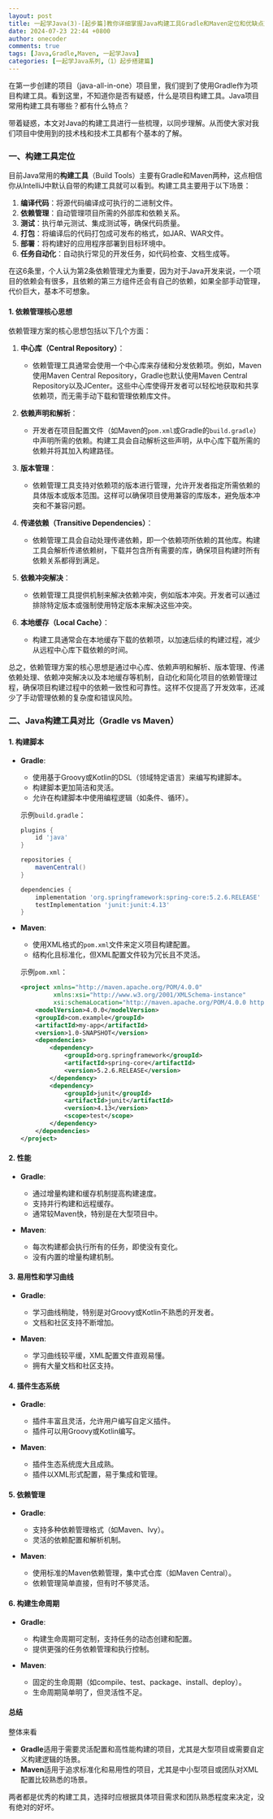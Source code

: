 ```yaml
---
layout: post
title: 一起学Java(3)-[起步篇]教你详细掌握Java构建工具Gradle和Maven定位和优缺点对比
date: 2024-07-23 22:44 +0800
author: onecoder
comments: true
tags: [Java,Gradle,Maven, 一起学Java]
categories: [一起学Java系列,（1）起步搭建篇]
---
```

在第一步创建的项目（java-all-in-one）项目里，我们提到了使用Gradle作为项目构建工具。看到这里，不知道你是否有疑惑，什么是项目构建工具。Java项目常用构建工具有哪些？都有什么特点？

带着疑惑，本文对Java的构建工具进行一些梳理，以同步理解。从而使大家对我们项目中使用到的技术栈和技术工具都有个基本的了解。

<!--more-->

### 一、构建工具定位

目前Java常用的**构建工具**（Build Tools）主要有Gradle和Maven两种，这点相信你从IntelliJ中默认自带的构建工具就可以看到。构建工具主要用于以下场景：

1. **编译代码**：将源代码编译成可执行的二进制文件。
2. **依赖管理**：自动管理项目所需的外部库和依赖关系。
3. **测试**：执行单元测试、集成测试等，确保代码质量。
4. **打包**：将编译后的代码打包成可发布的格式，如JAR、WAR文件。
5. **部署**：将构建好的应用程序部署到目标环境中。
6. **任务自动化**：自动执行常见的开发任务，如代码检查、文档生成等。

在这6条里，个人认为第2条依赖管理尤为重要，因为对于Java开发来说，一个项目的依赖会有很多，且依赖的第三方组件还会有自己的依赖，如果全部手动管理，代价巨大，基本不可想象。

#### 1. 依赖管理核心思想

依赖管理方案的核心思想包括以下几个方面：

1. **中心库（Central Repository）**：
    - 依赖管理工具通常会使用一个中心库来存储和分发依赖项。例如，Maven使用Maven Central Repository，Gradle也默认使用Maven Central Repository以及JCenter。这些中心库使得开发者可以轻松地获取和共享依赖项，而无需手动下载和管理依赖库文件。

2. **依赖声明和解析**：
    - 开发者在项目配置文件（如Maven的`pom.xml`或Gradle的`build.gradle`）中声明所需的依赖。构建工具会自动解析这些声明，从中心库下载所需的依赖并将其加入构建路径。

3. **版本管理**：
    - 依赖管理工具支持对依赖项的版本进行管理，允许开发者指定所需依赖的具体版本或版本范围。这样可以确保项目使用兼容的库版本，避免版本冲突和不兼容问题。

4. **传递依赖（Transitive Dependencies）**：
    - 依赖管理工具会自动处理传递依赖，即一个依赖项所依赖的其他库。构建工具会解析传递依赖树，下载并包含所有需要的库，确保项目构建时所有依赖关系都得到满足。

5. **依赖冲突解决**：
    - 依赖管理工具提供机制来解决依赖冲突，例如版本冲突。开发者可以通过排除特定版本或强制使用特定版本来解决这些冲突。

6. **本地缓存（Local Cache）**：
    - 构建工具通常会在本地缓存下载的依赖项，以加速后续的构建过程，减少从远程中心库下载依赖的时间。

总之，依赖管理方案的核心思想是通过中心库、依赖声明和解析、版本管理、传递依赖处理、依赖冲突解决以及本地缓存等机制，自动化和简化项目的依赖管理过程，确保项目构建过程中的依赖一致性和可靠性。这样不仅提高了开发效率，还减少了手动管理依赖的复杂度和错误风险。

### 二、Java构建工具对比（Gradle vs Maven）

#### 1. 构建脚本

- **Gradle**:
  - 使用基于Groovy或Kotlin的DSL（领域特定语言）来编写构建脚本。
  - 构建脚本更加简洁和灵活。
  - 允许在构建脚本中使用编程逻辑（如条件、循环）。

  示例`build.gradle`：

  ```groovy
  plugins {
      id 'java'
  }

  repositories {
      mavenCentral()
  }

  dependencies {
      implementation 'org.springframework:spring-core:5.2.6.RELEASE'
      testImplementation 'junit:junit:4.13'
  }
  ```

- **Maven**:
  - 使用XML格式的`pom.xml`文件来定义项目构建配置。
  - 结构化且标准化，但XML配置文件较为冗长且不灵活。

  示例`pom.xml`：

  ```xml
  <project xmlns="http://maven.apache.org/POM/4.0.0"
           xmlns:xsi="http://www.w3.org/2001/XMLSchema-instance"
           xsi:schemaLocation="http://maven.apache.org/POM/4.0.0 http://maven.apache.org/xsd/maven-4.0.0.xsd">
      <modelVersion>4.0.0</modelVersion>
      <groupId>com.example</groupId>
      <artifactId>my-app</artifactId>
      <version>1.0-SNAPSHOT</version>
      <dependencies>
          <dependency>
              <groupId>org.springframework</groupId>
              <artifactId>spring-core</artifactId>
              <version>5.2.6.RELEASE</version>
          </dependency>
          <dependency>
              <groupId>junit</groupId>
              <artifactId>junit</artifactId>
              <version>4.13</version>
              <scope>test</scope>
          </dependency>
      </dependencies>
  </project>
  ```

#### 2. 性能

- **Gradle**:
  - 通过增量构建和缓存机制提高构建速度。
  - 支持并行构建和远程缓存。
  - 通常较Maven快，特别是在大型项目中。

- **Maven**:
  - 每次构建都会执行所有的任务，即使没有变化。
  - 没有内置的增量构建机制。

#### 3. 易用性和学习曲线

- **Gradle**:
  - 学习曲线稍陡，特别是对Groovy或Kotlin不熟悉的开发者。
  - 文档和社区支持不断增加。

- **Maven**:
  - 学习曲线较平缓，XML配置文件直观易懂。
  - 拥有大量文档和社区支持。

#### 4. 插件生态系统

- **Gradle**:
  - 插件丰富且灵活，允许用户编写自定义插件。
  - 插件可以用Groovy或Kotlin编写。

- **Maven**:
  - 插件生态系统庞大且成熟。
  - 插件以XML形式配置，易于集成和管理。

#### 5. 依赖管理

- **Gradle**:
  - 支持多种依赖管理格式（如Maven、Ivy）。
  - 灵活的依赖配置和解析机制。

- **Maven**:
  - 使用标准的Maven依赖管理，集中式仓库（如Maven Central）。
  - 依赖管理简单直接，但有时不够灵活。

#### 6. 构建生命周期

- **Gradle**:
  - 构建生命周期可定制，支持任务的动态创建和配置。
  - 提供更强的任务依赖管理和执行控制。

- **Maven**:
  - 固定的生命周期（如compile、test、package、install、deploy）。
  - 生命周期简单明了，但灵活性不足。

#### 总结

整体来看

- **Gradle**适用于需要灵活配置和高性能构建的项目，尤其是大型项目或需要自定义构建逻辑的场景。
- **Maven**适用于追求标准化和易用性的项目，尤其是中小型项目或团队对XML配置比较熟悉的场景。

两者都是优秀的构建工具，选择时应根据具体项目需求和团队熟悉程度来决定，没有绝对的好坏。